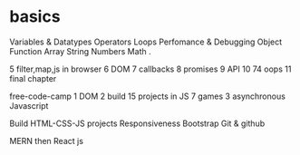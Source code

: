  # basics 
 
  Variables & Datatypes
  Operators
  Loops
  Perfomance & Debugging
  Object
  Function
  Array
  String
  Numbers
  Math  .

5 filter,map,js in browser
6 DOM 
7 callbacks 
8 promises 
9 API 
10 74 oops 
11 final chapter  

free-code-camp 
1 DOM 
2 build 15 projects in JS 
7 games 
3 asynchronous Javascript 

Build HTML-CSS-JS projects 
Responsiveness 
Bootstrap
Git & github 

MERN
then React js